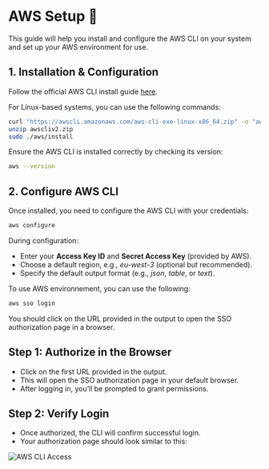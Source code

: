 # AWS Setup 🚀

This guide will help you install and configure the AWS CLI on your system and set up your AWS environment for use.

## 1. Installation & Configuration

Follow the official AWS CLI install guide [here](https://docs.aws.amazon.com/cli/latest/userguide/getting-started-install.html).

For Linux-based systems, you can use the following commands:

```bash
curl "https://awscli.amazonaws.com/aws-cli-exe-linux-x86_64.zip" -o "awscliv2.zip"
unzip awscliv2.zip
sudo ./aws/install
```

Ensure the AWS CLI is installed correctly by checking its version:

```bash
aws --version
```

## 2. Configure AWS CLI

Once installed, you need to configure the AWS CLI with your credentials:

```bash
aws configure
```

During configuration:
- Enter your **Access Key ID** and **Secret Access Key** (provided by AWS).
- Choose a default region, e.g., *eu-west-3* (optional but recommended).
- Specify the default output format (e.g., *json*, *table*, or *text*).

To use AWS environnement, you can use the following:

```bash
aws sso login
```

You should click on the URL provided in the output to open the SSO authorization page in a browser.

## Step 1: Authorize in the Browser

- Click on the first URL provided in the output.
- This will open the SSO authorization page in your default browser.
- After logging in, you’ll be prompted to grant permissions.

## Step 2: Verify Login

- Once authorized, the CLI will confirm successful login.
- Your authorization page should look similar to this:

![AWS CLI Access](./aws-cli-access.png)
